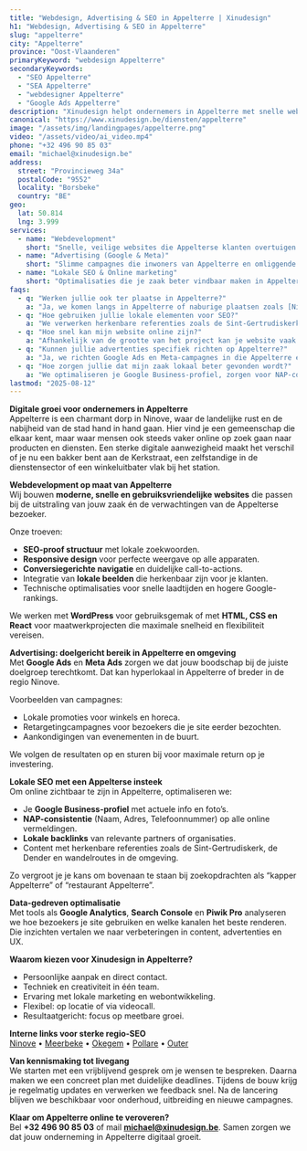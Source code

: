 ```yaml
---
title: "Webdesign, Advertising & SEO in Appelterre | Xinudesign"
h1: "Webdesign, Advertising & SEO in Appelterre"
slug: "appelterre"
city: "Appelterre"
province: "Oost-Vlaanderen"
primaryKeyword: "webdesign Appelterre"
secondaryKeywords:
  - "SEO Appelterre"
  - "SEA Appelterre"
  - "webdesigner Appelterre"
  - "Google Ads Appelterre"
description: "Xinudesign helpt ondernemers in Appelterre met snelle websites, doelgerichte advertentiecampagnes en lokale SEO-strategieën die inspelen op de troeven van het dorp."
canonical: "https://www.xinudesign.be/diensten/appelterre"
image: "/assets/img/landingpages/appelterre.png"
video: "/assets/video/ai_video.mp4"
phone: "+32 496 90 85 03"
email: "michael@xinudesign.be"
address:
  street: "Provincieweg 34a"
  postalCode: "9552"
  locality: "Borsbeke"
  country: "BE"
geo:
  lat: 50.814
  lng: 3.999
services:
  - name: "Webdevelopment"
    short: "Snelle, veilige websites die Appelterse klanten overtuigen en converteren."
  - name: "Advertising (Google & Meta)"
    short: "Slimme campagnes die inwoners van Appelterre en omliggende dorpen gericht bereiken."
  - name: "Lokale SEO & Online marketing"
    short: "Optimalisaties die je zaak beter vindbaar maken in Appelterre en omgeving."
faqs:
  - q: "Werken jullie ook ter plaatse in Appelterre?"
    a: "Ja, we komen langs in Appelterre of naburige plaatsen zoals [Ninove](/diensten/ninove), [Meerbeke](/diensten/meerbeke) en [Okegem](/diensten/okegem). Online meetings zijn uiteraard ook mogelijk."
  - q: "Hoe gebruiken jullie lokale elementen voor SEO?"
    a: "We verwerken herkenbare referenties zoals de Sint-Gertrudiskerk, het station Appelterre en wandelroutes langs de Dender in teksten, meta-data en visuals."
  - q: "Hoe snel kan mijn website online zijn?"
    a: "Afhankelijk van de grootte van het project kan je website vaak binnen 2 tot 4 weken live staan."
  - q: "Kunnen jullie advertenties specifiek richten op Appelterre?"
    a: "Ja, we richten Google Ads en Meta-campagnes in die Appelterre en de omliggende regio targetten."
  - q: "Hoe zorgen jullie dat mijn zaak lokaal beter gevonden wordt?"
    a: "We optimaliseren je Google Business-profiel, zorgen voor NAP-consistentie en bouwen lokale backlinks rond zoekwoorden zoals 'webdesigner Appelterre'."
lastmod: "2025-08-12"
---
```


**Digitale groei voor ondernemers in Appelterre**  
Appelterre is een charmant dorp in Ninove, waar de landelijke rust en de nabijheid van de stad hand in hand gaan. Hier vind je een gemeenschap die elkaar kent, maar waar mensen ook steeds vaker online op zoek gaan naar producten en diensten. Een sterke digitale aanwezigheid maakt het verschil of je nu een bakker bent aan de Kerkstraat, een zelfstandige in de dienstensector of een winkeluitbater vlak bij het station.

**Webdevelopment op maat van Appelterre**  
Wij bouwen **moderne, snelle en gebruiksvriendelijke websites** die passen bij de uitstraling van jouw zaak én de verwachtingen van de Appelterse bezoeker.  

Onze troeven:  
- **SEO-proof structuur** met lokale zoekwoorden.  
- **Responsive design** voor perfecte weergave op alle apparaten.  
- **Conversiegerichte navigatie** en duidelijke call-to-actions.  
- Integratie van **lokale beelden** die herkenbaar zijn voor je klanten.  
- Technische optimalisaties voor snelle laadtijden en hogere Google-rankings.  

We werken met **WordPress** voor gebruiksgemak of met **HTML, CSS en React** voor maatwerkprojecten die maximale snelheid en flexibiliteit vereisen.

**Advertising: doelgericht bereik in Appelterre en omgeving**  
Met **Google Ads** en **Meta Ads** zorgen we dat jouw boodschap bij de juiste doelgroep terechtkomt. Dat kan hyperlokaal in Appelterre of breder in de regio Ninove.  

Voorbeelden van campagnes:  
- Lokale promoties voor winkels en horeca.  
- Retargetingcampagnes voor bezoekers die je site eerder bezochten.  
- Aankondigingen van evenementen in de buurt.  

We volgen de resultaten op en sturen bij voor maximale return op je investering.

**Lokale SEO met een Appelterse insteek**  
Om online zichtbaar te zijn in Appelterre, optimaliseren we:  
- Je **Google Business-profiel** met actuele info en foto’s.  
- **NAP-consistentie** (Naam, Adres, Telefoonnummer) op alle online vermeldingen.  
- **Lokale backlinks** van relevante partners of organisaties.  
- Content met herkenbare referenties zoals de Sint-Gertrudiskerk, de Dender en wandelroutes in de omgeving.  

Zo vergroot je je kans om bovenaan te staan bij zoekopdrachten als “kapper Appelterre” of “restaurant Appelterre”.

**Data-gedreven optimalisatie**  
Met tools als **Google Analytics**, **Search Console** en **Piwik Pro** analyseren we hoe bezoekers je site gebruiken en welke kanalen het beste renderen. Die inzichten vertalen we naar verbeteringen in content, advertenties en UX.

**Waarom kiezen voor Xinudesign in Appelterre?**  
- Persoonlijke aanpak en direct contact.  
- Techniek en creativiteit in één team.  
- Ervaring met lokale marketing en webontwikkeling.  
- Flexibel: op locatie of via videocall.  
- Resultaatgericht: focus op meetbare groei.

**Interne links voor sterke regio-SEO**  
[Ninove](/diensten/ninove) • [Meerbeke](/diensten/meerbeke) • [Okegem](/diensten/okegem) • [Pollare](/diensten/pollare) • [Outer](/diensten/outer)

**Van kennismaking tot livegang**  
We starten met een vrijblijvend gesprek om je wensen te bespreken. Daarna maken we een concreet plan met duidelijke deadlines. Tijdens de bouw krijg je regelmatig updates en verwerken we feedback snel. Na de lancering blijven we beschikbaar voor onderhoud, uitbreiding en nieuwe campagnes.

**Klaar om Appelterre online te veroveren?**  
Bel **+32 496 90 85 03** of mail **[michael@xinudesign.be](mailto:michael@xinudesign.be)**. Samen zorgen we dat jouw onderneming in Appelterre digitaal groeit.
